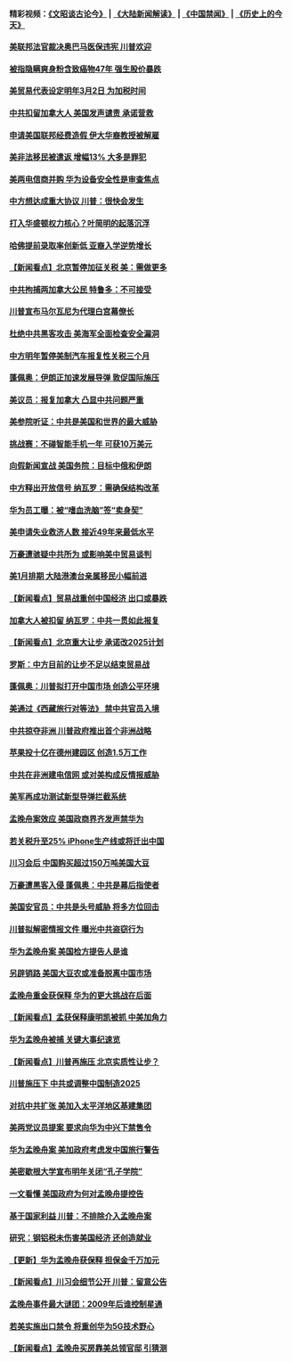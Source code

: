 #### 精彩视频：[《文昭谈古论今》](https://github.com/gfw-breaker/wenzhao/blob/master/README.md?t=12151831) | [《大陆新闻解读》](https://github.com/gfw-breaker/ntdtv-comedy/blob/master/README.md?t=12151831) | [《中国禁闻》](https://github.com/gfw-breaker/ntdtv-news/blob/master/README.md?t=12151831) | [《历史上的今天》](https://github.com/gfw-breaker/today-in-history/blob/master/README.md?t=12151831) 

#### [美联邦法官裁决奥巴马医保违宪 川普欢迎](../pages/nsc412/n10912862.md?t=12151831) 

#### [被指隐瞒爽身粉含致癌物47年 强生股价暴跌](../pages/nsc412/n10912465.md?t=12151831) 

#### [美贸易代表设定明年3月2日 为加税时间](../pages/nsc412/n10912255.md?t=12151831) 

#### [中共扣留加拿大人 美国发声谴责 承诺营救](../pages/nsc412/n10912168.md?t=12151831) 

#### [申请美国联邦经费造假 伊大华裔教授被解雇](../pages/nsc412/n10912060.md?t=12151831) 

#### [美非法移民被遣返 增幅13% 大多是罪犯](../pages/nsc412/n10911846.md?t=12151831) 

#### [美两电信商并购 华为设备安全性是审查焦点](../pages/nsc412/n10911931.md?t=12151831) 

#### [中方想达成重大协议 川普：很快会发生](../pages/nsc412/n10911955.md?t=12151831) 

#### [打入华盛顿权力核心？叶简明的起落沉浮](../pages/nsc412/n10911237.md?t=12151831) 

#### [哈佛提前录取率创新低 亚裔入学逆势增长](../pages/nsc412/n10911512.md?t=12151831) 

#### [【新闻看点】北京暂停加征关税 美：需做更多](../pages/nsc412/n10911633.md?t=12151831) 

#### [中共拘捕两加拿大公民 特鲁多：不可接受](../pages/nsc412/n10911648.md?t=12151831) 

#### [川普宣布马尔瓦尼为代理白宫幕僚长](../pages/nsc412/n10911170.md?t=12151831) 

#### [杜绝中共黑客攻击 美海军全面检查安全漏洞](../pages/nsc412/n10911447.md?t=12151831) 

#### [中方明年暂停美制汽车报复性关税三个月](../pages/nsc412/n10911152.md?t=12151831) 

#### [蓬佩奥：伊朗正加速发展导弹 敦促国际施压](../pages/nsc412/n10910571.md?t=12151831) 

#### [美议员：报复加拿大 凸显中共问题严重](../pages/nsc412/n10909792.md?t=12151831) 

#### [美参院听证：中共是美国和世界的最大威胁](../pages/nsc412/n10910375.md?t=12151831) 

#### [挑战赛：不碰智能手机一年 可获10万美元](../pages/nsc412/n10910060.md?t=12151831) 

#### [向假新闻宣战 美国务院：目标中俄和伊朗](../pages/nsc412/n10909483.md?t=12151831) 

#### [中方释出开放信号 纳瓦罗：需确保结构改革](../pages/nsc412/n10909485.md?t=12151831) 

#### [华为员工曝：被“嗜血洗脑”签“卖身契”](../pages/nsc412/n10909678.md?t=12151831) 

#### [美申请失业救济人数 接近49年来最低水平](../pages/nsc412/n10909595.md?t=12151831) 

#### [万豪遭骇疑中共所为 或影响美中贸易谈判](../pages/nsc412/n10909029.md?t=12151831) 

#### [美1月排期 大陆港澳台亲属移民小幅前进](../pages/nsc412/n10909362.md?t=12151831) 

#### [【新闻看点】贸易战重创中国经济 出口或暴跌](../pages/nsc412/n10909327.md?t=12151831) 

#### [加拿大人被扣留 纳瓦罗：中共一贯如此报复](../pages/nsc412/n10909446.md?t=12151831) 

#### [【新闻看点】北京重大让步 承诺改2025计划](../pages/nsc412/n10908909.md?t=12151831) 

#### [罗斯：中方目前的让步不足以结束贸易战](../pages/nsc412/n10909365.md?t=12151831) 

#### [蓬佩奥：川普拟打开中国市场 创造公平环境](../pages/nsc412/n10909177.md?t=12151831) 

#### [美通过《西藏旅行对等法》 禁中共官员入境](../pages/nsc412/n10909165.md?t=12151831) 

#### [中共掠夺非洲 川普政府推出首个非洲战略](../pages/nsc412/n10909107.md?t=12151831) 

#### [苹果投十亿在德州建园区 创造1.5万工作](../pages/nsc412/n10908912.md?t=12151831) 

#### [中共在非洲建电信网 或对美构成反情报威胁](../pages/nsc412/n10908572.md?t=12151831) 

#### [美军再成功测试新型导弹拦截系统](../pages/nsc412/n10908479.md?t=12151831) 

#### [孟晚舟案效应 美国政商界齐发声禁华为](../pages/nsc412/n10907052.md?t=12151831) 

#### [若关税升至25% iPhone生产线或将迁出中国](../pages/nsc412/n10907577.md?t=12151831) 

#### [川习会后 中国购买超过150万吨美国大豆](../pages/nsc412/n10906996.md?t=12151831) 

#### [万豪遭黑客入侵 蓬佩奥：中共是幕后指使者](../pages/nsc412/n10907374.md?t=12151831) 

#### [美国安官员：中共是头号威胁 将多方位回击](../pages/nsc412/n10907199.md?t=12151831) 

#### [川普拟解密情报文件 曝光中共盗窃行为](../pages/nsc412/n10906855.md?t=12151831) 

#### [华为孟晚舟案 美国检方提告人是谁](../pages/nsc412/n10907015.md?t=12151831) 

#### [另辟销路 美国大豆农或准备脱离中国市场](../pages/nsc412/n10906755.md?t=12151831) 

#### [孟晚舟重金获保释 华为的更大挑战在后面](../pages/nsc412/n10902085.md?t=12151831) 

#### [【新闻看点】孟获保释康明凯被抓 中美加角力](../pages/nsc412/n10906832.md?t=12151831) 

#### [华为孟晚舟被捕 关键大事纪速览](../pages/nsc412/n10906950.md?t=12151831) 

#### [【新闻看点】川普再施压 北京实质性让步？](../pages/nsc412/n10906802.md?t=12151831) 

#### [川普施压下 中共或调整中国制造2025](../pages/nsc412/n10906669.md?t=12151831) 

#### [对抗中共扩张 美加入太平洋地区基建集团](../pages/nsc412/n10905358.md?t=12151831) 

#### [美两党议员提案 要求向华为中兴下禁售令](../pages/nsc412/n10905082.md?t=12151831) 

#### [华为孟晚舟案 美加政府考虑发中国旅行警告](../pages/nsc412/n10905019.md?t=12151831) 

#### [美密歇根大学宣布明年关闭“孔子学院”](../pages/nsc412/n10904857.md?t=12151831) 

#### [一文看懂 美国政府为何对孟晚舟提控告](../pages/nsc412/n10904250.md?t=12151831) 

#### [基于国家利益 川普：不排除介入孟晚舟案](../pages/nsc412/n10905006.md?t=12151831) 

#### [研究：钢铝税未伤害美国经济 还创造就业](../pages/nsc412/n10904853.md?t=12151831) 

#### [【更新】华为孟晚舟获保释 担保金千万加元](../pages/nsc412/n10904401.md?t=12151831) 

#### [【新闻看点】川习会细节公开 川普：留意公告](../pages/nsc412/n10904509.md?t=12151831) 

#### [孟晚舟事件最大谜团：2009年后谁控制星通](../pages/nsc412/n10904127.md?t=12151831) 

#### [若美实施出口禁令 将重创华为5G技术野心](../pages/nsc412/n10904530.md?t=12151831) 

#### [【新闻看点】孟晚舟买房靠美总领官邸 引猜测](../pages/nsc412/n10904128.md?t=12151831) 

